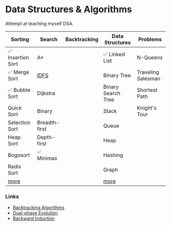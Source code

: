 # Data Structures & Algorithms

Attempt at teaching myself DSA.

| Sorting | Search | Backtracking | Data Structures | Problems |
| ------  | ------ | ------------ | --------------- | -------- |
| ✅ Insertion Sort | A* |      | ✅ Linked List   | N-Queens |
| ✅ Merge Sort | [IDFS](https://en.wikipedia.org/wiki/Iterative_deepening_depth-first_search) | | Binary Tree | Traveling Salesman |
| ✅ Bubble Sort | Dijkstra | | Binary Search Tree | Shortest Path |
| Quick Sort | Binary | | Stack | Knight's Tour |
| Selection Sort | Breadth-first | | Queue | |
| Heap Sort | Depth-first | | Heap | | |
| Bogosort | ✅ Minimax | | Hashing | |
| Radix Sort | | | Graph | | |
| [more](https://www.google.com/search?q=sorting+algorithms) | | | [more](https://www.geeksforgeeks.org/data-structures/) | |

### Links

- [Backtracking Algorithms](https://web.archive.org/web/20070317015632/http://www.cse.ohio-state.edu/~gurari/course/cis680/cis680Ch19.html#QQ1-51-128)
- [Dual-phase Evolution](https://en.wikipedia.org/wiki/Dual-phase_evolution)
- [Backward Induction](https://en.wikipedia.org/wiki/Backward_induction)

